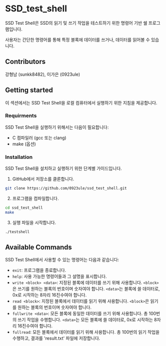 # SSD_test_shell
SSD Test Shell은 SSD의 읽기 및 쓰기 작업을 테스트하기 위한 명령어 기반 쉘 프로그램입니다.

사용자는 간단한 명령어를 통해 특정 블록에 데이터를 쓰거나, 데이터를 읽어볼 수 있습니다.

## Contributors

강형남 (sunkk8482), 이가은 (0923ule)

## Getting started

이 섹션에서는 SSD Test Shell을 로컬 컴퓨터에서 실행하기 위한 지침을 제공합니다.

### Requirments

SSD Test Shell을 실행하기 위해서는 다음이 필요합니다:

- C 컴파일러 (gcc 또는 clang)
- make (옵션)

### Installation

SSD Test Shell을 설치하고 실행하기 위한 단계별 가이드입니다.

1. GitHub에서 저장소를 클론합니다.
```bash
git clone https://github.com/0923ule/ssd_test_shell.git
```
2. 프로그램을 컴파일합니다.
```bash
cd ssd_test_shell
make
```
3. 실행 파일을 시작합니다.
```bash
./testshell
```
## Available Commands

SSD Test Shell에서 사용할 수 있는 명령어는 다음과 같습니다:

- `exit`: 프로그램을 종료합니다.
- `help`: 사용 가능한 명령어들과 그 설명을 표시합니다.
- `write <block> <data>`: 지정된 블록에 데이터를 쓰기 위해 사용합니다. `<block>`은 쓰기를 원하는 블록의 번호이며 숫자여야 합니다. `<data>`는 블록에 쓸 데이터로, 0x로 시작하는 8자리 16진수여야 합니다.
- `read <block>`: 지정된 블록에서 데이터를 읽기 위해 사용합니다. `<block>`은 읽기를 원하는 블록의 번호이며 숫자여야 합니다.
- `fullwrite <data>`: 모든 블록에 동일한 데이터를 쓰기 위해 사용합니다. 총 100번의 쓰기 작업을 수행합니다. `<data>`는 모든 블록에 쓸 데이터로, 0x로 시작하는 8자리 16진수여야 합니다.
- `fullread`: 모든 블록에서 데이터를 읽기 위해 사용합니다. 총 100번의 읽기 작업을 수행하고, 결과를 'result.txt' 파일에 저장합니다.


